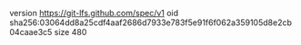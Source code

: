version https://git-lfs.github.com/spec/v1
oid sha256:03064dd8a25cdf4aaf2686d7933e783f5e91f6f062a359105d8e2cb04caae3c5
size 480
